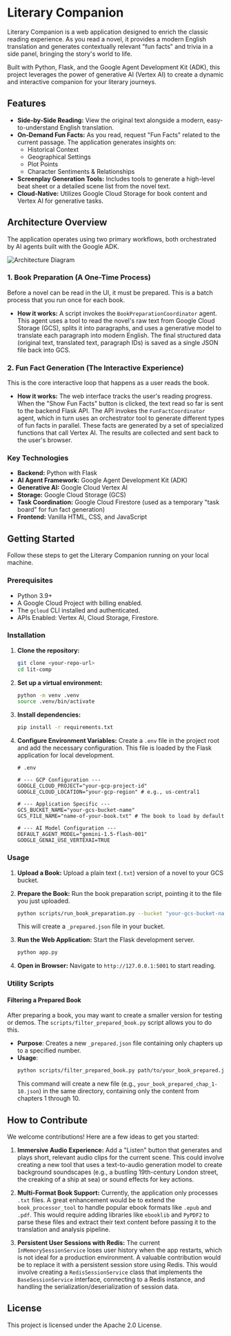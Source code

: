 # Literary Companion

Literary Companion is a web application designed to enrich the classic reading experience. As you read a novel, it provides a modern English translation and generates contextually relevant "fun facts" and trivia in a side panel, bringing the story's world to life.

Built with Python, Flask, and the Google Agent Development Kit (ADK), this project leverages the power of generative AI (Vertex AI) to create a dynamic and interactive companion for your literary journeys.

## Features

*   **Side-by-Side Reading:** View the original text alongside a modern, easy-to-understand English translation.
*   **On-Demand Fun Facts:** As you read, request "Fun Facts" related to the current passage. The application generates insights on:
    *   Historical Context
    *   Geographical Settings
    *   Plot Points
    *   Character Sentiments & Relationships
*   **Screenplay Generation Tools:** Includes tools to generate a high-level beat sheet or a detailed scene list from the novel text.
*   **Cloud-Native:** Utilizes Google Cloud Storage for book content and Vertex AI for generative tasks.

## Architecture Overview

The application operates using two primary workflows, both orchestrated by AI agents built with the Google ADK.

![Architecture Diagram](https://storage.googleapis.com/gcp-community/images/adk/lit-comp-arch.png)

### 1. Book Preparation (A One-Time Process)

Before a novel can be read in the UI, it must be prepared. This is a batch process that you run once for each book.

*   **How it works:** A script invokes the `BookPreparationCoordinator` agent. This agent uses a tool to read the novel's raw text from Google Cloud Storage (GCS), splits it into paragraphs, and uses a generative model to translate each paragraph into modern English. The final structured data (original text, translated text, paragraph IDs) is saved as a single JSON file back into GCS.

### 2. Fun Fact Generation (The Interactive Experience)

This is the core interactive loop that happens as a user reads the book.

*   **How it works:** The web interface tracks the user's reading progress. When the "Show Fun Facts" button is clicked, the text read so far is sent to the backend Flask API. The API invokes the `FunFactCoordinator` agent, which in turn uses an orchestrator tool to generate different types of fun facts in parallel. These facts are generated by a set of specialized functions that call Vertex AI. The results are collected and sent back to the user's browser.

### Key Technologies

*   **Backend:** Python with Flask
*   **AI Agent Framework:** Google Agent Development Kit (ADK)
*   **Generative AI:** Google Cloud Vertex AI
*   **Storage:** Google Cloud Storage (GCS)
*   **Task Coordination:** Google Cloud Firestore (used as a temporary "task board" for fun fact generation)
*   **Frontend:** Vanilla HTML, CSS, and JavaScript

## Getting Started

Follow these steps to get the Literary Companion running on your local machine.

### Prerequisites

*   Python 3.9+
*   A Google Cloud Project with billing enabled.
*   The `gcloud` CLI installed and authenticated.
*   APIs Enabled: Vertex AI, Cloud Storage, Firestore.

### Installation

1.  **Clone the repository:**
    ```bash
    git clone <your-repo-url>
    cd lit-comp
    ```

2.  **Set up a virtual environment:**
    ```bash
    python -m venv .venv
    source .venv/bin/activate
    ```

3.  **Install dependencies:**
    ```bash
    pip install -r requirements.txt
    ```

4.  **Configure Environment Variables:**
    Create a `.env` file in the project root and add the necessary configuration. This file is loaded by the Flask application for local development.

    ```env
    # .env

    # --- GCP Configuration ---
    GOOGLE_CLOUD_PROJECT="your-gcp-project-id"
    GOOGLE_CLOUD_LOCATION="your-gcp-region" # e.g., us-central1

    # --- Application Specific ---
    GCS_BUCKET_NAME="your-gcs-bucket-name"
    GCS_FILE_NAME="name-of-your-book.txt" # The book to load by default

    # --- AI Model Configuration ---
    DEFAULT_AGENT_MODEL="gemini-1.5-flash-001"
    GOOGLE_GENAI_USE_VERTEXAI=TRUE
    ```

### Usage

1.  **Upload a Book:** Upload a plain text (`.txt`) version of a novel to your GCS bucket.

2.  **Prepare the Book:** Run the book preparation script, pointing it to the file you just uploaded.
    ```bash
    python scripts/run_book_preparation.py --bucket "your-gcs-bucket-name" --file "name-of-your-book.txt"
    ```
    This will create a `_prepared.json` file in your bucket.

3.  **Run the Web Application:**
    Start the Flask development server.
    ```bash
    python app.py
    ```

4.  **Open in Browser:** Navigate to `http://127.0.0.1:5001` to start reading.

### Utility Scripts

#### Filtering a Prepared Book

After preparing a book, you may want to create a smaller version for testing or demos. The `scripts/filter_prepared_book.py` script allows you to do this.

-   **Purpose**: Creates a new `_prepared.json` file containing only chapters up to a specified number.
-   **Usage**:
    ```bash
    python scripts/filter_prepared_book.py path/to/your_book_prepared.json 10
    ```
    This command will create a new file (e.g., `your_book_prepared_chap_1-10.json`) in the same directory, containing only the content from chapters 1 through 10.

## How to Contribute

We welcome contributions! Here are a few ideas to get you started:

1.  **Immersive Audio Experience:**
    Add a "Listen" button that generates and plays short, relevant audio clips for the current scene. This could involve creating a new tool that uses a text-to-audio generation model to create background soundscapes (e.g., a bustling 19th-century London street, the creaking of a ship at sea) or sound effects for key actions.

2.  **Multi-Format Book Support:**
    Currently, the application only processes `.txt` files. A great enhancement would be to extend the `book_processor_tool` to handle popular ebook formats like `.epub` and `.pdf`. This would require adding libraries like `ebooklib` and `PyPDF2` to parse these files and extract their text content before passing it to the translation and analysis pipeline.

3.  **Persistent User Sessions with Redis:**
    The current `InMemorySessionService` loses user history when the app restarts, which is not ideal for a production environment. A valuable contribution would be to replace it with a persistent session store using Redis. This would involve creating a `RedisSessionService` class that implements the `BaseSessionService` interface, connecting to a Redis instance, and handling the serialization/deserialization of session data.

## License

This project is licensed under the Apache 2.0 License.